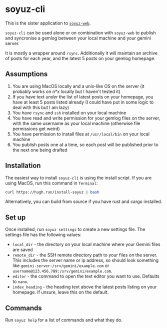 # soyuz-cli

This is the sister application to [`soyuz-web`](https://github.com/hughrun/soyuz-web).

`soyuz-cli` can be used alone or on combination with `soyuz-web` to publish and syncronise a gemlog between your local machine and your gemini server.

It is mostly a wrapper around `rsync`. Additionally it will maintain an archive of posts for each year, and the latest 5 posts on your gemlog homepage.

## Assumptions

1. You are using MacOS locally and a unix-like OS on the server (it probably works on n*x locally but I haven't tested it)
2. If you have text _under_ the list of latest posts on your homepage, you have at least 5 posts listed already (I could have put in some logic to deal with this but I am lazy)
3. You have `rsync` and `ssh` installed on your local machine
4. You have read and write permission for your gemlog files on the server, with the same username as your local machine (otherwise file permissions get weird)
5. You have permission to install files at `/usr/local/bin` on your local machine
6. You publish posts one at a time, so each post will be published prior to the next one being drafted

## Installation

The easiest way to install `soyuz-cli` is using the install script. If you are using MacOS, run this command in `Terminal`:

```sh
curl https://hugh.run/install-soyuz | bash
```

Alternatively, you can build from source if you have rust and cargo installed.

## Set up

Once installed, run `soyuz settings` to create a new settings file. The settings file has the following values:

* `local_dir` - the directory on your local machine where your Gemini files are saved
* `remote_dir` - the SSH remote directory path to your files on the server. This includes the server name or ip address, so should look something like `gemini-server:/srv/gemini/example.com` or `username@123.456.789:/srv/gemini/example.com`.
* `editor` - the command to open the text editor you want to use. Defaults to `nano`.
* `index_heading` - the heading text above the latest posts listing on your homepage. If unsure, leave this on the default.

## Commands

Run `soyuz help` for a list of commands and what they do.